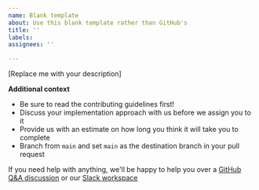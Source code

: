 ```yaml
---
name: Blank template
about: Use this blank template rather than GitHub's
title: ''
labels:
assignees: ''

---
```


[Replace me with your description]


**Additional context**
- Be sure to read the contributing guidelines first!
- Discuss your implementation approach with us before we assign you to it
- Provide us with an estimate on how long you think it will take you to complete
- Branch from `main` and set `main` as the destination branch in your pull request

If you need help with anything, we'll be happy to help you over a [GitHub Q&A discussion](https://github.com/Project-Books/book-project/discussions/categories/q-a) or our [Slack workspace](https://teambookproject.slack.com/join/shared_invite/zt-punc8os7-Iz9PTCAkYcO_0S~XwtO5_A#/shared-invite/email)
